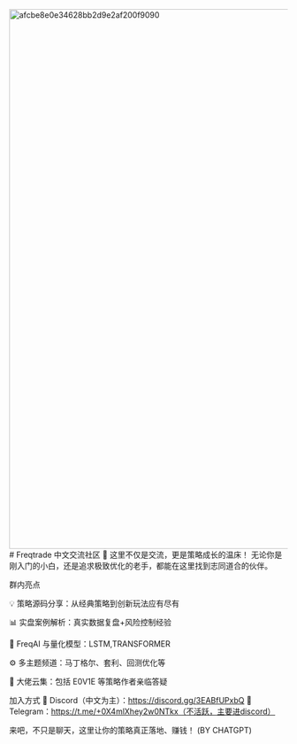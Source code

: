 <img width="1689" height="975" alt="afcbe8e0e34628bb2d9e2af200f9090" src="https://github.com/user-attachments/assets/44b1762e-0a70-480e-ab31-7c690f5f4a47" />
# Freqtrade 中文交流社区 🚀
这里不仅是交流，更是策略成长的温床！
无论你是刚入门的小白，还是追求极致优化的老手，都能在这里找到志同道合的伙伴。

群内亮点

💡 策略源码分享：从经典策略到创新玩法应有尽有

📊 实盘案例解析：真实数据复盘+风险控制经验

🤖 FreqAI 与量化模型：LSTM,TRANSFORMER

⚙️ 多主题频道：马丁格尔、套利、回测优化等

👑 大佬云集：包括 E0V1E 等策略作者亲临答疑

加入方式
📌 Discord（中文为主）：https://discord.gg/3EABfUPxbQ
📌 Telegram：https://t.me/+0X4mlXhey2w0NTkx（不活跃，主要进discord）

来吧，不只是聊天，这里让你的策略真正落地、赚钱！
(BY CHATGPT)

